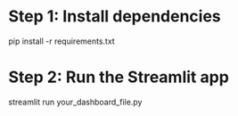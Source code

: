 # Step 1: Install dependencies
pip install -r requirements.txt

# Step 2: Run the Streamlit app
streamlit run your_dashboard_file.py
